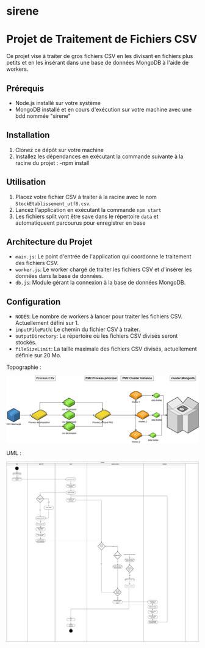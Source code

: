 # sirene

# Projet de Traitement de Fichiers CSV

Ce projet vise à traiter de gros fichiers CSV en les divisant en fichiers plus petits et en les insérant dans une base de données MongoDB à l'aide de workers.

## Prérequis

- Node.js installé sur votre système
- MongoDB installé et en cours d'exécution sur votre machine avec une bdd nommée "sirene"

## Installation

1. Clonez ce dépôt sur votre machine 
2. Installez les dépendances en exécutant la commande suivante à la racine du projet :
    -npm install

## Utilisation

1. Placez votre fichier CSV à traiter à la racine avec le nom `StockEtablissement_utf8.csv`.
2. Lancez l'application en exécutant la commande `npm start` 
3. Les fichiers split vont être save dans le répertoire `data` et automatiqueent parcourus pour enregistrer en base


## Architecture du Projet

- `main.js`: Le point d'entrée de l'application qui coordonne le traitement des fichiers CSV.
- `worker.js`: Le worker chargé de traiter les fichiers CSV et d'insérer les données dans la base de données.
- `db.js`: Module gérant la connexion à la base de données MongoDB.

## Configuration

- `NODES`: Le nombre de workers à lancer pour traiter les fichiers CSV. Actuellement défini sur 1.
- `inputFilePath`: Le chemin du fichier CSV à traiter.
- `outputDirectory`: Le répertoire où les fichiers CSV divisés seront stockés.
- `fileSizeLimit`: La taille maximale des fichiers CSV divisés, actuellement définie sur 20 Mo.


Topographie :

![alt text](https://github.com/c-lart/sirene/blob/main/topographie.png)

UML : 

![alt text](https://github.com/c-lart/sirene/blob/main/UML.drawio.png)
